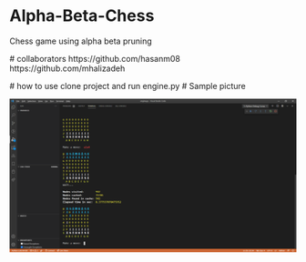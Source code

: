 # Alpha-Beta-Chess
Chess game using alpha beta pruning
<p></p>
<p></p>
# collaborators
https://github.com/hasanm08
https://github.com/mhalizadeh
<p></p>
# how to use
clone project and run engine.py
# Sample picture
<p align="center">
  <img  src="sample.png">
</p>
